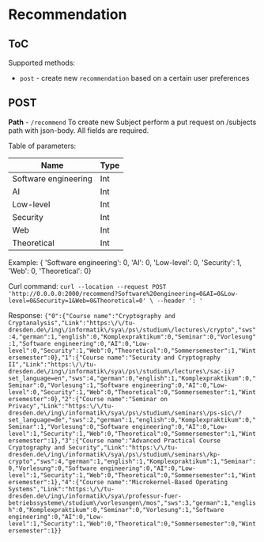 # Recommendation

## ToC

Supported methods:

- `post` - create new `recommendation` based on a certain user preferences


## POST 
**Path** - `/recommend`
To create new Subject perform a put request on /subjects path with json-body. All fields are required.

Table of parameters:

| Name                 | Type |
|----------------------|------|
| Software engineering | Int  |
| AI                   | Int  |
| Low-level            | Int  |
| Security             | Int  |
| Web                  | Int  |
| Theoretical          | Int  |


Example:
{ 'Software engineering': 0,
  'AI': 0,
  'Low-level': 0,
  'Security': 1,
  'Web': 0,
  'Theoretical': 0}


Curl command:
`curl --location --request POST 'http://0.0.0.0:2000/recommend?Software%20engineering=0&AI=0&Low-level=0&Security=1&Web=0&Theoretical=0' \
--header ': '`

Response:
`{"0":{"Course name":"Cryptography and
Cryptanalysis","Link":"https:\/\/tu-dresden.de\/ing\/informatik\/sya\/ps\/studium\/lectures\/crypto","sws":4,"german":1,"english":0,"Komplexpraktikum":0,"Seminar":0,"Vorlesung":1,"Software
engineering":0,"AI":0,"Low-level":0,"Security":1,"Web":0,"Theoretical":0,"Sommersemester":1,"Wintersemester":0},"1":{"Course
name":"Security and Cryptography
II","Link":"https:\/\/tu-dresden.de\/ing\/informatik\/sya\/ps\/studium\/lectures\/sac-ii?set_language=en","sws":4,"german":0,"english":1,"Komplexpraktikum":0,"Seminar":0,"Vorlesung":1,"Software
engineering":0,"AI":0,"Low-level":0,"Security":1,"Web":0,"Theoretical":0,"Sommersemester":1,"Wintersemester":0},"2":{"Course
name":"Seminar on
Privacy","Link":"https:\/\/tu-dresden.de\/ing\/informatik\/sya\/ps\/studium\/seminars\/ps-sic\/?set_language=de","sws":2,"german":1,"english":0,"Komplexpraktikum":0,"Seminar":1,"Vorlesung":0,"Software
engineering":0,"AI":0,"Low-level":1,"Security":1,"Web":0,"Theoretical":0,"Sommersemester":1,"Wintersemester":1},"3":{"Course
name":"Advanced Practical Course Cryptography and
Security","Link":"https:\/\/tu-dresden.de\/ing\/informatik\/sya\/ps\/studium\/seminars\/kp-crypto","sws":4,"german":1,"english":1,"Komplexpraktikum":1,"Seminar":0,"Vorlesung":0,"Software
engineering":0,"AI":0,"Low-level":1,"Security":1,"Web":0,"Theoretical":0,"Sommersemester":1,"Wintersemester":1},"4":{"Course
name":"Microkernel-Based Operating
Systems","Link":"https:\/\/tu-dresden.de\/ing\/informatik\/sya\/professur-fuer-betriebssysteme\/studium\/vorlesungen\/mos","sws":3,"german":1,"english":0,"Komplexpraktikum":0,"Seminar":0,"Vorlesung":1,"Software
engineering":0,"AI":0,"Low-level":1,"Security":1,"Web":0,"Theoretical":0,"Sommersemester":0,"Wintersemester":1}}`